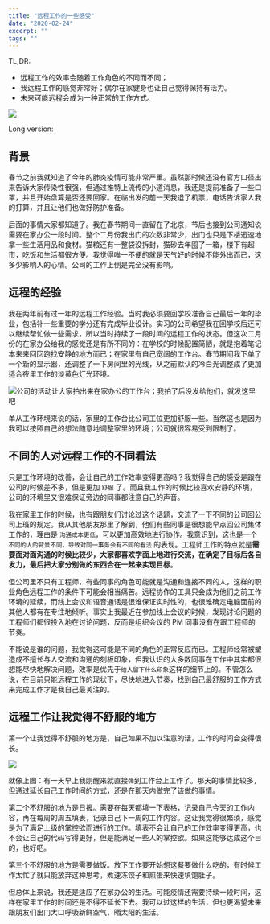 ```yaml
---
title: "远程工作的一些感受"
date: "2020-02-24"
excerpt: ""
tags: ""
---
```


TL,DR:

- 远程工作的效率会随着工作角色的不同而不同；
- 我远程工作的感觉非常好；偶尔在家健身也让自己觉得保持有活力。
- 未来可能远程会成为一种正常的工作方式。

![](https://tva1.sinaimg.cn/large/0082zybply1gc7x4sp6gnj30x80m8b29.jpg)

Long version:

## 背景

春节之前我就知道了今年的肺炎疫情可能非常严重。虽然那时候还没有官方口径出来告诉大家传染性很强，但通过推特上流传的小道消息，我还是提前准备了一些口罩，并且开始盘算是否还要回家。在临出发的前一天我退了机票，电话告诉家人我的打算，并且让他们也做好防护准备。

后面的事情大家都知道了。我在春节期间一直留在了北京，节后也接到公司通知说需要在家办公一段时间。整个二月份我出门的次数非常少，出门也只是下楼迅速地拿一些生活用品和食材。猫粮还有一整袋没拆封，猫砂去年囤了一箱，楼下有超市，吃饭和生活都很方便。我觉得唯一不便的就是天气好的时候不能外出而已，这多少影响人的心情。公司的工作上倒是完全没有影响。

## 远程的经验

我在两年前有过一年的远程工作经验。当时我必须要回学校准备自己最后一年的毕业，包括补一些重要的学分还有完成毕业设计。实习的公司希望我在回学校后还可以继续帮忙做一些需求，所以当时持续了一段时间的远程工作的状态。但这次二月份的在家办公给我的感觉还是有所不同的：在学校的时候配置简陋，就是抱着笔记本来来回回跑找安静的地方而已；在家里有自己宽阔的工作台。春节期间我下单了一个新的显示器，还调整了一下房间里的光线，从之前默认的冷白光调整成了更加适合夜里工作的淡黄色灯光环境。

![公司的活动让大家拍出来在家办公的工作台；我拍了后没发给他们，就发这里吧](https://tva1.sinaimg.cn/large/0082zybply1gc7w55unx9j31400u0qsr.jpg)

单从工作环境来说的话，家里的工作台比公司工位更加舒服一些。当然这也是因为我可以按照自己的想法随意地调整家里的环境；公司就很容易受到限制了。

## 不同的人对远程工作的不同看法

只是工作环境的改善，会让自己的工作效率变得更高吗？我觉得自己的感受是跟在公司的时候差不多，但是更加 `舒服` 了。而且我工作的时候比较喜欢安静的环境，公司的环境里又很难保证旁边的同事都注意自己的声音。

我在家里工作的时候，也有跟朋友们讨论过这个话题，交流了一下不同的公司回公司上班的规定。我从其他朋友那里了解到，他们有些同事是很想能早点回公司集体工作的，理由是 `沟通成本更低`，可以更加高效地进行协作。我意识到，这也是一个 `不同的人的背景不同，导致对同一事务会有不同的看法` 的表现。工程师工作的特点就是**需要面对面沟通的时候比较少，大家都喜欢字面上地进行交流，在确定了目标后各自发力，最后把大家分别做的东西合在一起来实现目标**。

但公司里不只有工程师，有些同事的角色可能就是沟通和连接不同的人，这样的职业角色远程工作的条件下可能会相当痛苦。远程协作的工具只会成为他们之前工作环境的延续，而线上会议和语音通话是很难保证实时性的，也很难确定电脑面前的其他人都有在专注地倾听。事实上我最近在参加线上会议的时候，发现讨论问题的工程师们都很投入地在讨论问题，反而是组织会议的 PM 同事没有在跟工程师的节奏。

不能说是谁的问题，我觉得这可能是不同的角色的正常反应而已。工程师经常被塑造成不擅长与人交流和沟通的刻板印象，但我认识的大多数同事在工作中其实都很想能尽快地解决问题，效率是优先于`给人留下什么印象`这样的细节上的。不管怎么说，在目前只能远程工作的现状下，尽快地进入节奏，找到自己最舒服的工作方式来完成工作才是我自己最关注的。

## 远程工作让我觉得不舒服的地方

第一个让我觉得不舒服的地方是，自己如果不加以注意的话，工作的时间会变得很长。

![](https://tva1.sinaimg.cn/large/0082zybply1gc7v69lqoij30h305it92.jpg)

就像上图：有一天早上我刚醒来就直接`弹`到工作台上工作了。那天的事情比较多，但通过延长自己工作时间的方式，还是在那天内做完了该做的事情。

第二个不舒服的地方是日报。需要在每天都填一下表格，记录自己今天的工作内容，再在每周的周五填表，记录自己下一周的工作内容。这让我觉得很繁琐，感觉是为了满足上级的掌控欲而进行的工作。填表不会让自己的工作效率变得更高，也不会让自己的代码写得更好，但是能满足一些人的掌控欲。如果这能够达成这个目的，也好吧。

第三个不舒服的地方是需要做饭。放下工作要开始想这餐要做什么吃的，有时候工作太忙了就只能放弃这种思考，煮速冻饺子和煎蛋来快速填饱肚子。

但总体上来说，我还是适应了在家办公的生活。可能疫情还需要持续一段时间，这样在家里工作的时间还是不得不延长下去。我可以过这样的生活，但也更渴望未来跟朋友们出门大口呼吸新鲜空气，晒太阳的生活。
